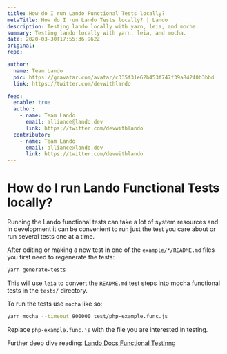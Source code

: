 ```yaml
---
title: How do I run Lando Functional Tests locally?
metaTitle: How do I run Lando Tests locally? | Lando
description: Testing lando locally with yarn, leia, and mocha.
summary: Testing lando locally with yarn, leia, and mocha.
date: 2020-03-30T17:55:36.962Z
original: 
repo: 

author:
  name: Team Lando
  pic: https://gravatar.com/avatar/c335f31e62b453f747f39a84240b3bbd
  link: https://twitter.com/devwithlando

feed:
  enable: true
  author:
    - name: Team Lando
      email: alliance@lando.dev
      link: https://twitter.com/devwithlando
  contributor:
    - name: Team Lando
      email: alliance@lando.dev
      link: https://twitter.com/devwithlando
---
```


# How do I run Lando Functional Tests locally?

<GuideHeader test="" name="Team Lando" pic="https://gravatar.com/avatar/c335f31e62b453f747f39a84240b3bbd" link="https://twitter.com/devwithlando" />
<YouTube url="" />

Running the Lando functional tests can take a lot of system resources and in development it can be convenient to run just the test you care about or run several tests one at a time.

After editing or making a new test in one of the `example/*/README.md` files you first need to regenerate the tests:

```bash
yarn generate-tests
```

This will use `leia` to convert the `README.md` test steps into mocha functional tests in the `tests/` directory.

To run the tests use `mocha` like so:

```bash
yarn mocha --timeout 900000 test/php-example.func.js
```

Replace `php-example.func.js` with the file you are interested in testing.

Further deep dive reading: [Lando Docs Functional Testinng](https://docs.lando.dev/contrib/contrib-testing.html#functional-tests)

<GuideFooter test="" original="" repo=""/>
<Newsletter />

